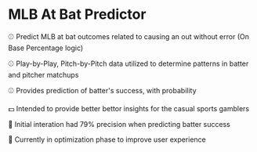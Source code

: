 # MLB At Bat Predictor #

⚾ Predict MLB at bat outcomes related to causing an out without error (On Base Percentage logic)

⚾ Play-by-Play, Pitch-by-Pitch data utilized to determine patterns in batter and pitcher matchups

⚾ Provides prediction of batter's success, with probability 

💵 Intended to provide better bettor insights for the casual sports gamblers 

🎯 Initial interation had 79% precision when predicting batter success

🚧 Currently in optimization phase to improve user experience
